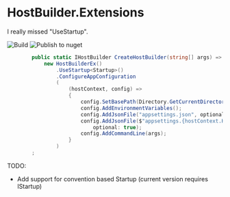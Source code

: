 # HostBuilder.Extensions
I really missed "UseStartup".

![Build](https://github.com/waxtell/HostBuilder.Extensions/workflows/Build/badge.svg)
![Publish to nuget](https://github.com/waxtell/HostBuilder.Extensions/workflows/Publish%20to%20nuget/badge.svg)

``` csharp
        public static IHostBuilder CreateHostBuilder(string[] args) =>
            new HostBuilderEx()
                .UseStartup<Startup>()
                .ConfigureAppConfiguration
                (
                    (hostContext, config) =>
                    {
                        config.SetBasePath(Directory.GetCurrentDirectory());
                        config.AddEnvironmentVariables();
                        config.AddJsonFile("appsettings.json", optional: true);
                        config.AddJsonFile($"appsettings.{hostContext.HostingEnvironment.EnvironmentName}.json",
                            optional: true);
                        config.AddCommandLine(args);
                    }
                )
        ;
```

TODO:
- Add support for convention based Startup (current version requires IStartup)